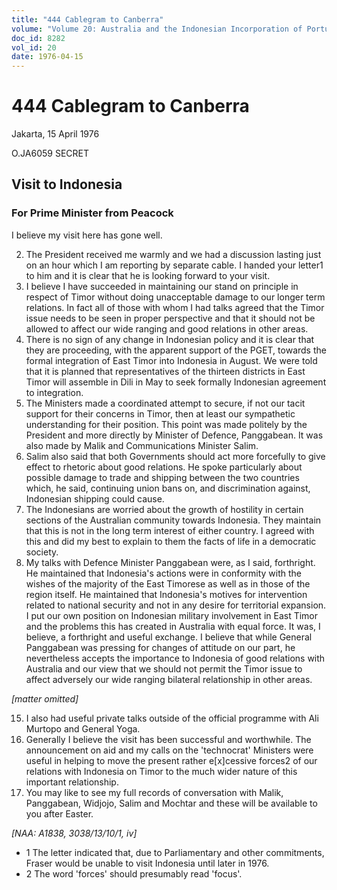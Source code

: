 ```yaml
---
title: "444 Cablegram to Canberra"
volume: "Volume 20: Australia and the Indonesian Incorporation of Portuguese Timor, 1974-1976"
doc_id: 8282
vol_id: 20
date: 1976-04-15
---
```


# 444 Cablegram to Canberra

Jakarta, 15 April 1976

O.JA6059 SECRET

## Visit to Indonesia

### For Prime Minister from Peacock

I believe my visit here has gone well.

  2. The President received me warmly and we had a discussion lasting just on an hour which I am reporting by separate cable. I handed your letter1 to him and it is clear that he is looking forward to your visit.
  3. I believe I have succeeded in maintaining our stand on principle in respect of Timor without doing unacceptable damage to our longer term relations. In fact all of those with whom I had talks agreed that the Timor issue needs to be seen in proper perspective and that it should not be allowed to affect our wide ranging and good relations in other areas.
  4. There is no sign of any change in Indonesian policy and it is clear that they are proceeding, with the apparent support of the PGET, towards the formal integration of East Timor into Indonesia in August. We were told that it is planned that representatives of the thirteen districts in East Timor will assemble in Dili in May to seek formally Indonesian agreement to integration.
  5. The Ministers made a coordinated attempt to secure, if not our tacit support for their concerns in Timor, then at least our sympathetic understanding for their position. This point was made politely by the President and more directly by Minister of Defence, Panggabean. It was also made by Malik and Communications Minister Salim.
  6. Salim also said that both Governments should act more forcefully to give effect to rhetoric about good relations. He spoke particularly about possible damage to trade and shipping between the two countries which, he said, continuing union bans on, and discrimination against, Indonesian shipping could cause.
  7. The Indonesians are worried about the growth of hostility in certain sections of the Australian community towards Indonesia. They maintain that this is not in the long term interest of either country. I agreed with this and did my best to explain to them the facts of life in a democratic society.
  8. My talks with Defence Minister Panggabean were, as I said, forthright. He maintained that Indonesia's actions were in conformity with the wishes of the majority of the East Timorese as well as in those of the region itself. He maintained that Indonesia's motives for intervention related to national security and not in any desire for territorial expansion. I put our own position on Indonesian military involvement in East Timor and the problems this has created in Australia with equal force. It was, I believe, a forthright and useful exchange. I believe that while General Panggabean was pressing for changes of attitude on our part, he nevertheless accepts the importance to Indonesia of good relations with Australia and our view that we should not permit the Timor issue to affect adversely our wide ranging bilateral relationship in other areas.



_[matter omitted]_

  15. I also had useful private talks outside of the official programme with Ali Murtopo and General Yoga.
  16. Generally I believe the visit has been successful and worthwhile. The announcement on aid and my calls on the 'technocrat' Ministers were useful in helping to move the present rather e[x]cessive forces2 of our relations with Indonesia on Timor to the much wider nature of this important relationship.
  17. You may like to see my full records of conversation with Malik, Panggabean, Widjojo, Salim and Mochtar and these will be available to you after Easter.



_[NAA: A1838, 3038/13/10/1, iv]_

  * 1 The letter indicated that, due to Parliamentary and other commitments, Fraser would be unable to visit Indonesia until later in 1976.
  * 2 The word 'forces' should presumably read 'focus'.


